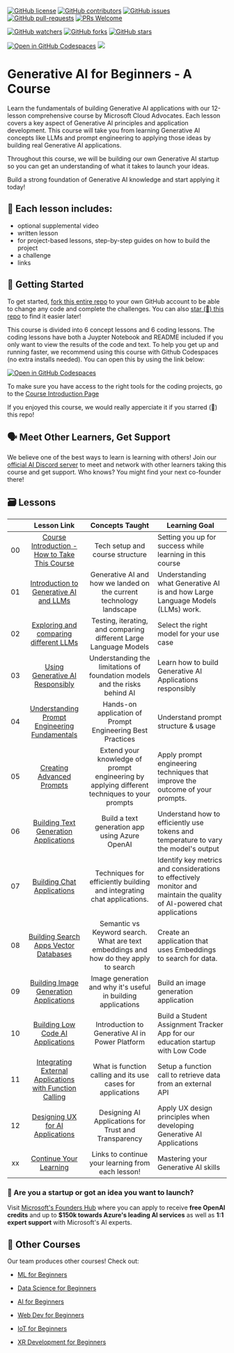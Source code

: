 [![GitHub license](https://img.shields.io/github/license/microsoft/Generative-AI-For-Beginners.svg)](https://github.com/microsoft/Generative-AI-For-Beginners/blob/master/LICENSE)
[![GitHub contributors](https://img.shields.io/github/contributors/microsoft/Generative-AI-For-Beginners.svg)](https://GitHub.com/microsoft/Generative-AI-For-Beginners/graphs/contributors/)
[![GitHub issues](https://img.shields.io/github/issues/microsoft/Generative-AI-For-Beginners.svg)](https://GitHub.com/microsoft/Generative-AI-For-Beginners/issues/)
[![GitHub pull-requests](https://img.shields.io/github/issues-pr/microsoft/Generative-AI-For-Beginners.svg)](https://GitHub.com/microsoft/Generative-AI-For-Beginners/pulls/)
[![PRs Welcome](https://img.shields.io/badge/PRs-welcome-brightgreen.svg?style=flat-square)](http://makeapullrequest.com)

[![GitHub watchers](https://img.shields.io/github/watchers/microsoft/Generative-AI-For-Beginners.svg?style=social&label=Watch)](https://GitHub.com/microsoft/Generative-AI-For-Beginners/watchers/)
[![GitHub forks](https://img.shields.io/github/forks/microsoft/Generative-AI-For-Beginners.svg?style=social&label=Fork)](https://GitHub.com/microsoft/Generative-AI-For-Beginners/network/)
[![GitHub stars](https://img.shields.io/github/stars/microsoft/Generative-AI-For-Beginners.svg?style=social&label=Star)](https://GitHub.com/microsoft/Generative-AI-For-Beginners/stargazers/)

[![Open in GitHub Codespaces](https://img.shields.io/static/v1?style=for-the-badge&label=GitHub+Codespaces&message=Open&color=lightgrey&logo=github)](https://codespaces.new/microsoft/generative-ai-for-beginners)
[![](https://dcbadge.vercel.app/api/server/ByRwuEEgH4)](https://aka.ms/genai-discord)



# Generative AI for Beginners - A Course 

Learn the fundamentals of building Generative AI applications with our 12-lesson comprehensive course by Microsoft Cloud Advocates. Each lesson covers a key aspect of Generative AI principles and application development. This course will take you from learning Generative AI concepts like LLMs and prompt engineering to applying those ideas by building real Generative AI applications. 

Throughout this course, we will be building our own Generative AI startup so you can get an understanding of what it takes to launch your ideas. 

Build a strong foundation of Generative AI knowledge and start applying it today!

## 📂 Each lesson includes:
- optional supplemental video
- written lesson
- for project-based lessons, step-by-step guides on how to build the project
- a challenge
- links 

## 🌱 Getting Started

To get started, [fork this entire repo](https://github.com/microsoft/generative-ai-for-beginners/fork) to your own GitHub account to be able to change any code and complete the challenges. You can also [star (🌟) this repo](https://docs.github.com/en/get-started/exploring-projects-on-github/saving-repositories-with-stars) to find it easier later!  

This course is divided into 6 concept lessons and 6 coding lessons. The coding lessons have both a Juypter Notebook and README included if you only want to view the results of the code and text. To help you get up and running faster, we recommend using this course with Github Codespaces (no extra installs needed). You can open this by using the link below: 

[![Open in GitHub Codespaces](https://img.shields.io/static/v1?style=for-the-badge&label=GitHub+Codespaces&message=Open&color=lightgrey&logo=github)](https://codespaces.new/microsoft/generative-ai-for-beginners)

To make sure you have access to the right tools for the coding projects, go to the [Course Introduction Page](/00-course-setup/README.md)

If you enjoyed this course, we would really apperciate it if you starred (🌟) this repo! 

## 🗣️ Meet Other Learners, Get Support 
We believe one of the best ways to learn is learning with others! Join our [official AI Discord server](https://aka.ms/genai-discord) to meet and network with other learners taking this course and get support. Who knows? You might find your next co-founder there! 



## 🗃️ Lessons
|       |              Lesson Link              |                       Concepts Taught                       |                     Learning Goal                 |                             
| :---: | :------------------------------------: | :---------------------------------------------------------: | ----------------------------------------------------------- |
| 00 | [Course Introduction - How to Take This Course](/00-course-setup/README.md) | Tech setup and course structure | Setting you up for success while learning in this course| 
| 01 | [Introduction to Generative AI and LLMs](./01-introduction-to-genai/README.md) | Generative AI and how we landed on the current technology landscape|  Understanding what Generative AI is and how Large Language Models (LLMs) work.                    |
| 02 | [Exploring and comparing different LLMs](./02-exploring-and-comparing-different-llms/README.md) |Testing, iterating, and comparing different Large Language Models | Select the right model for your use case | 
| 03 | [Using Generative AI Responsibly](./03-using-generative-ai-responsibly/README.MD)| Understanding the limitations of foundation models and the risks behind AI | Learn how to build Generative AI Applications responsibly 
| 04 | [Understanding Prompt Engineering Fundamentals](./04-prompt-engineering-fundamentals/README.md) | Hands-on application of Prompt Engineering Best Practices  |  Understand prompt structure & usage|  
| 05 | [Creating Advanced Prompts](./05-advanced-prompts/README.md) | Extend your knowledge of prompt engineering by applying different techniques to your prompts | Apply prompt engineering techniques that improve the outcome of your prompts.| 
| 06 | [Building Text Generation Applications](./06-text-generation-apps/README.md)  | Build a text generation app using Azure OpenAI  | Understand how to efficiently use tokens and temperature to vary the model's output | |
| 07 | [Building Chat Applications](./07-building-chat-applications/README.md) | Techniques for efficiently building and integrating chat applications.| Identify key metrics and considerations to effectively monitor and maintain the quality of AI-powered chat applications| 
| 08 | [Building Search Apps Vector Databases](./08-building-search-applications/README.md) | Semantic vs Keyword search.  What are text embeddings and how do they apply to search  | Create an application that uses Embeddings to search for data. | 
| 09 | [Building Image Generation Applications](./09-building-image-applications/README.md)  | Image generation and why it's useful in building applications| Build an image generation application | 
| 10 | [Building Low Code AI Applications](./10-building-low-code-ai-applications/)  | Introduction to Generative AI in Power Platform | Build a Student Assignment Tracker App for our education startup with Low Code | |
| 11 | [Integrating External Applications with Function Calling](./11-intergating-with-function-calling/README.md)  | What is function calling and its use cases for applications  | Setup a function call to retrieve data from an external API | |
| 12 | [Designing UX for AI Applications](./12-designing-ux-for-ai-applications/) | Designing AI Applications for Trust and Transparency | Apply UX design principles when developing Generative AI Applications | |
| xx | [Continue Your Learning](./13-continued-learning/README.md)  | Links to continue your learning from each lesson! | Mastering your Generative AI skills | |



### 🚀  Are you a startup or got an idea you want to launch? 

Visit [Microsoft's Founders Hub](https://www.microsoft.com/startups) where you can apply to receive **free OpenAI credits** and up to **$150k towards Azure's leading AI services** as well as **1:1 expert support** with Microsoft's AI experts.

## 🎒  Other Courses 

Our team produces other courses! Check out:

- [ML for Beginners](https://aka.ms/ml-beginners)
- [Data Science for Beginners](https://aka.ms/datascience-beginners)
- [AI for Beginners](https://aka.ms/ai-beginners)

- [Web Dev for Beginners](https://aka.ms/webdev-beginners)
- [IoT for Beginners](https://aka.ms/iot-beginners)

- [XR Development for Beginners](https://github.com/microsoft/xr-development-for-beginners)

